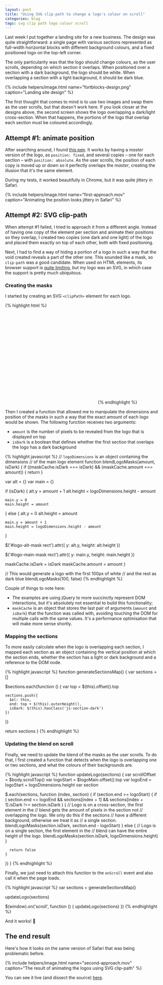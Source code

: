 ```yaml
---
layout: post
title: "Using SVG clip-path to change a logo's colour on scroll"
categories: blog
tags: svg clip path logo colour scroll
---
```

Last week I put together a landing site for a new business. The design was quite straightforward: a single page with various sections represented as full-width horizontal blocks with different background colours, and a fixed positioned logo on the top-left corner.

The only particularity was that the logo should change colours, as the user scrolls, depending on which section it overlaps.<!--more--> When positioned over a section with a dark background, the logo should be white. When overlapping a section with a light background, it should be dark blue.

{% include helpers/image.html name="fortblocks-design.png" caption="Landing site design" %}

The first thought that comes to mind is to use two images and swap them as the user scrolls, but that doesn't work here. If you look closer at the designs above, the second screen shows the logo overlapping a dark/light cross-section. When that happens, the portions of the logo that overlap each section must be coloured accordingly.

## Attempt #1: animate position

After searching around, I found [this pen](https://codepen.io/eighthday/full/MKqBjX/). It works by having a *master* version of the logo, as `position: fixed`, and several copies – one for each section – with `position: absolute`. As the user scrolls, the position of each copy is moved up or down so it perfectly overlaps the *master*, creating the illusion that it's the same element.

During my tests, it worked beautifully in Chrome, but it was quite jittery in Safari.

{% include helpers/image.html name="first-approach.mov" caption="Animating the position looks jittery in Safari" %}

## Attempt #2: SVG clip-path

When attempt #1 failed, I tried to approach it from a different angle. Instead of having one copy of the element per section and animate their positions so they overlap, I created two copies (one dark and one light) of the logo and placed them exactly on top of each other, both with fixed positioning.

Next, I had to find a way of hiding a portion of a logo in such a way that the void created reveals a part of the other one. This sounded like a mask, so `clip-path` was a good candidate. When used on HTML elements, its browser support is [quite limiting](http://caniuse.com/css-clip-path/embed), but my logo was an SVG, in which case the support is pretty much ubiquitous.

### Creating the masks

I started by creating an SVG `<clipPath>` element for each logo.

{% highlight html %}
<!-- Main logo -->
<svg>
  <defs>
    <clipPath id="logo-main-mask">
      <rect x="0" y="0" width="200" height="120" />
    </clipPath>
  </defs>

  <g clip-path="url(#logo-main-mask)">          
    <use xlink:href="#logo"/>
  </g>
</svg>

<!-- Secondary (alt) logo -->
<svg>
  <defs>
    <clipPath id="logo-alt-mask">
      <rect x="0" y="120" width="200" height="0" />
    </clipPath>
  </defs>          

  <g clip-path="url(#logo-alt-mask)">
    <use xlink:href="#logo"/>
  </g>
</svg>
{% endhighlight %}

Then I created a function that allowed me to manipulate the dimensions and position of the masks in such a way that the exact amount of each logo would be shown. The following function receives two arguments:

- `amount` is the number of pixels to be revealed from the logo that is displayed on top
- `isDark` is a boolean that defines whether the first section that overlaps the logo has a dark background

{% highlight javascript %}
// `logoDimensions` is an object containing the dimensions
// of the main logo element
function blendLogoMasks(amount, isDark) {
  if ((maskCache.isDark === isDark) && (maskCache.amount === amount)) {
    return
  }

  var alt = {}
  var main = {}

  if (isDark) {
    alt.y = amount + 1
    alt.height = logoDimensions.height - amount

    main.y = 0
    main.height = amount
  } else {
    alt.y = 0
    alt.height = amount

    main.y = amount + 1
    main.height = logoDimensions.height - amount
  }

  $('#logo-alt-mask rect').attr({
    y: alt.y,
    height: alt.height
  })

  $('#logo-main-mask rect').attr({
    y: main.y,
    height: main.height
  })

  maskCache.isDark = isDark
  maskCache.amount = amount
}

// This would generate a logo with the first 100px of white
// and the rest as dark blue
blendLogoMasks(100, false)
{% endhighlight %}

Couple of things to note here:

- The examples are using jQuery to more succinctly represent DOM interactions, but it's absolutely not essential to build this functionality;
- `maskCache` is an object that stores the last pair of arguments (`amount` and `isDark`) that the function was called with, avoiding touching the DOM for multiple calls with the same values. It's a performance optimisation that will make more sense shortly.

### Mapping the sections

To more easily calculate when the logo is overlapping each section, I mapped each section as an object containing the vertical position at which the section ends, whether the section has a light or dark background and a reference to the DOM node.

{% highlight javascript %}
function generateSectionsMap() {
  var sections = []

  $sections.each(function () {
    var top = $(this).offset().top

    sections.push({
      $el: this,
      end: top + $(this).outerHeight(),
      isDark: $(this).hasClass('js-section-dark')
    })
  })

  return sections
}
{% endhighlight %}

### Updating the blend on scroll

Finally, we need to update the blend of the masks as the user scrolls. To do that, I first created a function that detects when the logo is overlapping one or two sections, and what the colours of their backgrounds are.

{% highlight javascript %}
function updateLogo(sections) {
  var scrollOffset = $body.scrollTop()
  var logoStart = $logoMain.offset().top
  var logoEnd = logoStart + logoDimensions.height
  var section

  $.each(sections, function (index, section) {
    if (section.end >= logoStart) {
      if (
        section.end <= logoEnd &&
        sections[index + 1] &&
        sections[index + 1].isDark !== section.isDark
      ) {
        // Logo is on a cross-section, the first element in the
        // blend gets the amount of pixels in the section not
        // overlapping the logo. We only do this if the sections
        // have a different background, otherwise we treat it as
        // a single section.
        blendLogoMasks(section.isDark, section.end - logoStart)
      } else {
        // Logo is on a single section, the first element in the
        // blend can have the entire height of the logo.
        blendLogoMasks(section.isDark, logoDimensions.height)
      }

      return false
    }
  })
}
{% endhighlight %}

Finally, we just need to attach this function to the `onScroll` event and also call it when the page loads.

{% highlight javascript %}
var sections = generateSectionsMap()

updateLogo(sections)

$(window).on('scroll', function () {
  updateLogo(sections)
})
{% endhighlight %}

And it works! :tada:

## The end result

Here's how it looks on the same version of Safari that was being problematic before.

{% include helpers/image.html name="second-approach.mov" caption="The result of animating the logos using SVG clip-path" %}

You can see it live (and dissect the source) [here](https://fortblocks.com/).<!--tomb-->
